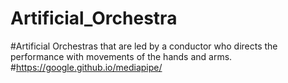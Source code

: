 # Artificial_Orchestra
#Artificial Orchestras that  are led by a conductor who directs the performance with movements of the hands and arms.
#https://google.github.io/mediapipe/
